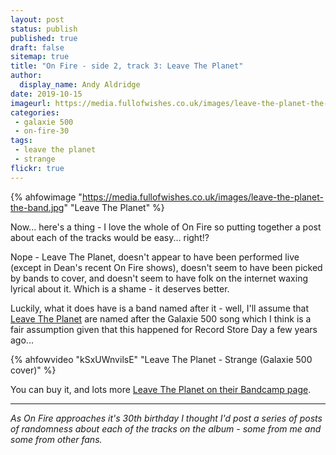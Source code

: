 ```yaml
---
layout: post
status: publish
published: true
draft: false
sitemap: true
title: "On Fire - side 2, track 3: Leave The Planet"
author:
  display_name: Andy Aldridge
date: 2019-10-15
imageurl: https://media.fullofwishes.co.uk/images/leave-the-planet-the-band.jpg
categories:
 - galaxie 500
 - on-fire-30
tags:
 - leave the planet
 - strange
flickr: true
---
```


{% ahfowimage "https://media.fullofwishes.co.uk/images/leave-the-planet-the-band.jpg" "Leave The Planet" %}

Now... here's a thing - I love the whole of On Fire so putting together a post about each of the tracks would be easy... right!?

Nope - Leave The Planet, doesn't appear to have been performed live (except in Dean's recent On Fire shows), doesn't seem to have been picked by bands to cover, and doesn't seem to have folk on the internet waxing lyrical about it. Which is a shame - it deserves better.

Luckily, what it does have is a band named after it  - well, I'll assume that [Leave The Planet](https://leavetheplanet.bandcamp.com/) are named after the Galaxie 500 song which I think is a fair assumption given that this happened for Record Store Day a few years ago...

{% ahfowvideo "kSxUWnvilsE" "Leave The Planet - Strange (Galaxie 500 cover)" %}

You can buy it, and lots more [Leave The Planet on their Bandcamp page](https://leavetheplanet.bandcamp.com/).

---

_As On Fire approaches it's 30th birthday I thought I'd post a series of posts of randomness about each of the tracks on the album - some from me and some from other fans._
